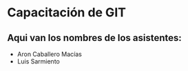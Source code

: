
# Capacitación de GIT

## Aqui van los nombres de los asistentes:

- Aron Caballero Macías
- Luis Sarmiento

